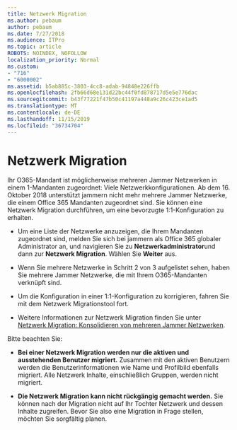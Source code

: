 ```yaml
---
title: Netzwerk Migration
ms.author: pebaum
author: pebaum
ms.date: 7/27/2018
ms.audience: ITPro
ms.topic: article
ROBOTS: NOINDEX, NOFOLLOW
localization_priority: Normal
ms.custom:
- "716"
- "6000002"
ms.assetid: b5ab885c-3803-4cc8-adab-94848e226ffb
ms.openlocfilehash: 2fb66d68e131d22bc44f0fd878717d5e5e776dac
ms.sourcegitcommit: b43f77221f47b50c41197a448a9c26c423ce1ad5
ms.translationtype: MT
ms.contentlocale: de-DE
ms.lasthandoff: 11/15/2019
ms.locfileid: "36734704"
---
```

# <a name="network-migration"></a>Netzwerk Migration

Ihr O365-Mandant ist möglicherweise mehreren Jammer Netzwerken in einem 1-Mandanten zugeordnet: Viele Netzwerkkonfigurationen. Ab dem 16. Oktober 2018 unterstützt jammern nicht mehr mehrere Jammer Netzwerke, die einem Office 365 Mandanten zugeordnet sind. Sie können eine Netzwerk Migration durchführen, um eine bevorzugte 1:1-Konfiguration zu erhalten.
  
- Um eine Liste der Netzwerke anzuzeigen, die Ihrem Mandanten zugeordnet sind, melden Sie sich bei jammern als Office 365 globaler Administrator an, und navigieren Sie zu **Netzwerkadministrator**und dann zur **Netzwerk Migration**. Wählen Sie **Weiter** aus.

- Wenn Sie mehrere Netzwerke in Schritt 2 von 3 aufgelistet sehen, haben Sie mehrere Jammer Netzwerke, die mit Ihrem O365-Mandanten verknüpft sind.

- Um die Konfiguration in einer 1:1-Konfiguration zu korrigieren, fahren Sie mit dem Netzwerk Migrationstool fort.

- Weitere Informationen zur Netzwerk Migration finden Sie unter [Netzwerk Migration: Konsolidieren von mehreren Jammer Netzwerken](https://docs.microsoft.com/yammer/configure-your-yammer-network/consolidate-multiple-yammer-networks).

Bitte beachten Sie:
  
- **Bei einer Netzwerk Migration werden nur die aktiven und ausstehenden Benutzer migriert.** Zusammen mit den aktiven Benutzern werden die Benutzerinformationen wie Name und Profilbild ebenfalls migriert. Alle Netzwerk Inhalte, einschließlich Gruppen, werden nicht migriert.

- **Die Netzwerk Migration kann nicht rückgängig gemacht werden.** Sie können nach der Migration nicht auf Ihr Tochter Netzwerk und dessen Inhalte zugreifen. Bevor Sie also eine Migration in Frage stellen, möchten Sie sorgfältig planen.
